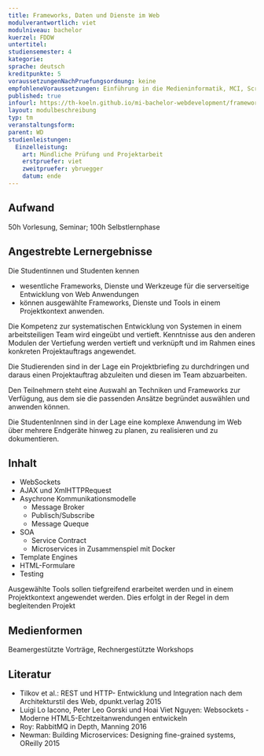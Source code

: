 ```yaml
---
title: Frameworks, Daten und Dienste im Web
modulverantwortlich: viet
modulniveau: bachelor
kuerzel: FDDW
untertitel:
studiensemester: 4
kategorie:
sprache: deutsch
kreditpunkte: 5
voraussetzungenNachPruefungsordnung: keine
empfohleneVoraussetzungen: Einführung in die Medieninformatik, MCI, Screendesign, Grundlagen des Web, Kommunikationstechnik
published: true
infourl: https://th-koeln.github.io/mi-bachelor-webdevelopment/frameworks-dienste-und-daten/
layout: modulbeschreibung
typ: tm
veranstaltungsform: 
parent: WD
studienleistungen:
  Einzelleistung:
    art: Mündliche Prüfung und Projektarbeit
    erstpruefer: viet
    zweitpruefer: ybruegger
    datum: ende
---
```


## Aufwand
50h Vorlesung, Seminar; 100h Selbstlernphase

## Angestrebte Lernergebnisse
Die Studentinnen und Studenten kennen 
- wesentliche Frameworks, Dienste und Werkzeuge für die serverseitige Entwicklung von Web Anwendungen
- können ausgewählte Frameworks, Dienste und Tools in einem Projektkontext anwenden. 

Die Kompetenz zur systematischen Entwicklung von Systemen in einem arbeitsteiligen Team wird eingeübt und vertieft. Kenntnisse aus den anderen Modulen der Vertiefung werden vertieft und verknüpft und im Rahmen eines konkreten Projektauftrags angewendet.

Die Studierenden sind in der Lage ein Projektbriefing zu durchdringen und daraus einen Projektauftrag abzuleiten und diesen im Team abzuarbeiten.

Den Teilnehmern steht eine Auswahl an Techniken und Frameworks zur Verfügung, aus dem sie die passenden Ansätze begründet auswählen und anwenden können.

Die StudentenInnen sind in der Lage eine komplexe Anwendung im Web über mehrere Endgeräte hinweg zu planen, zu realisieren und zu dokumentieren. 

## Inhalt
- WebSockets
- AJAX und XmlHTTPRequest
- Asychrone Kommunikationsmodelle
  - Message Broker
  - Publisch/Subscribe
  - Message Queque
- SOA
  - Service Contract
  - Microservices in Zusammenspiel mit Docker
- Template Engines
- HTML-Formulare
- Testing

Ausgewählte Tools sollen tiefgreifend erarbeitet werden und in einem Projektkontext angewendet werden. Dies erfolgt in der Regel in dem begleitenden Projekt

## Medienformen
Beamergestützte Vorträge, Rechnergestützte Workshops

## Literatur
- Tilkov et al.: REST und HTTP- Entwicklung und Integration nach dem Architekturstil des Web, dpunkt.verlag 2015
- Luigi Lo Iacono, Peter Leo Gorski und Hoai Viet Nguyen: Websockets - Moderne HTML5-Echtzeitanwendungen entwickeln
- Roy: RabbitMQ in Depth, Manning 2016
- Newman: Building Microservices: Designing fine-grained systems, OReilly 2015

